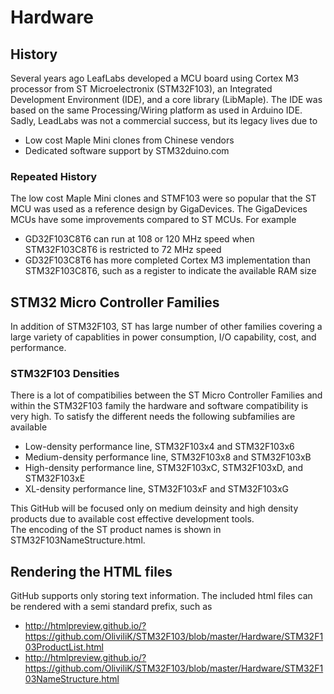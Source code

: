 # Hardware
## History
Several years ago LeafLabs developed a MCU board using Cortex M3 processor from ST Microelectronix (STM32F103), an Integrated Development Environment (IDE), and a core library (LibMaple).
The IDE was based on the same Processing/Wiring platform as used in Arduino IDE. Sadly, LeadLabs was not a commercial success, but its legacy lives due to
  * Low cost Maple Mini clones from Chinese vendors
  * Dedicated software support by STM32duino.com
  
### Repeated History
  The low cost Maple Mini clones and STMF103 were so popular that the ST MCU was used as a reference design by GigaDevices.  The GigaDevices MCUs have some improvements compared to ST MCUs. For example
  * GD32F103C8T6 can run at 108 or 120 MHz speed when STM32F103C8T6 is restricted to 72 MHz speed
  * GD32F103C8T6 has more completed Cortex M3 implementation than STM32F103C8T6, such as a register to indicate the available RAM size
  
## STM32 Micro Controller Families
  In addition of STM32F103, ST has large number of other families covering a large variety of capablities in power consumption, I/O capability, cost, and performance.

### STM32F103 Densities
  There is a lot of compatibilies between the ST Micro Controller Families and within the STM32F103 family the hardware and software compatibility is very high.
  To satisfy the different needs the following subfamilies are available
  * Low-density performance line, STM32F103x4 and STM32F103x6
  * Medium-density performance line, STM32F103x8 and STM32F103xB
  * High-density performance line, STM32F103xC, STM32F103xD, and STM32F103xE
  * XL-density performance line, STM32F103xF and STM32F103xG

  This GitHub will be focused only on medium deinsity and high density products due to available cost effective development tools.  
  The encoding of the ST product names is shown in STM32F103NameStructure.html.

## Rendering the HTML files
  GitHub supports only storing text information.  The included html files can be rendered with a semi standard prefix, such as
  * http://htmlpreview.github.io/?https://github.com/OliviliK/STM32F103/blob/master/Hardware/STM32F103ProductList.html
  * http://htmlpreview.github.io/?https://github.com/OliviliK/STM32F103/blob/master/Hardware/STM32F103NameStructure.html
